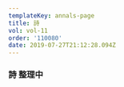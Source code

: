 ```yaml
---
templateKey: annals-page
title: 詩
vol: vol-11
order: '110080'
date: 2019-07-27T21:12:28.094Z
---
```

### 詩 整理中
